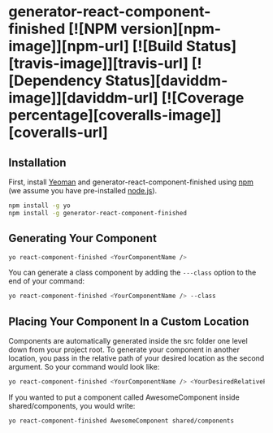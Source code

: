 # generator-react-component-finished [![NPM version][npm-image]][npm-url] [![Build Status][travis-image]][travis-url] [![Dependency Status][daviddm-image]][daviddm-url] [![Coverage percentage][coveralls-image]][coveralls-url]
> 

## Installation

First, install [Yeoman](http://yeoman.io) and generator-react-component-finished using [npm](https://www.npmjs.com/) (we assume you have pre-installed [node.js](https://nodejs.org/)).

```bash
npm install -g yo
npm install -g generator-react-component-finished
```

## Generating Your Component

```bash
yo react-component-finished <YourComponentName />
```

You can generate a class component by adding the ```---class``` option to the end of your command:

```bash
yo react-component-finished <YourComponentName /> --class
```

## Placing Your Component In a Custom Location

Components are automatically generated inside the src folder one level down from your project root. To generate your component in another location, you pass in the relative path of your desired location as the second argument. So your command would look like:

```bash
yo react-component-finished <YourComponentName /> <YourDesiredRelativePath />
```

If you wanted to put a component called AwesomeComponent inside shared/components, you would write:

```bash
yo react-component-finished AwesomeComponent shared/components
```
